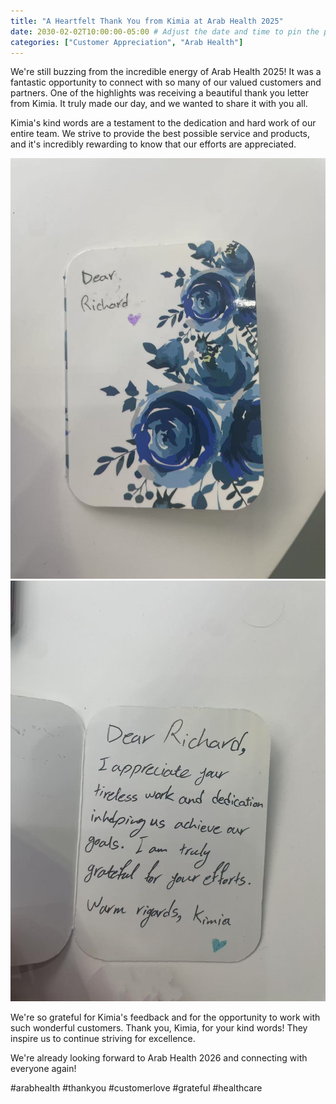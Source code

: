 ```yaml
---
title: "A Heartfelt Thank You from Kimia at Arab Health 2025"
date: 2030-02-02T10:00:00-05:00 # Adjust the date and time to pin the post on top
categories: ["Customer Appreciation", "Arab Health"]
---
```


We're still buzzing from the incredible energy of Arab Health 2025!  It was a fantastic opportunity to connect with so many of our valued customers and partners.  One of the highlights was receiving a beautiful thank you letter from Kimia.  It truly made our day, and we wanted to share it with you all.

Kimia's kind words are a testament to the dedication and hard work of our entire team.  We strive to provide the best possible service and products, and it's incredibly rewarding to know that our efforts are appreciated.

![Letter1](/images/kimias_thank_you_letter1.jpg)
![Letter2](/images/kimias_thank_you_letter2.jpg)

We're so grateful for Kimia's feedback and for the opportunity to work with such wonderful customers.  Thank you, Kimia, for your kind words!  They inspire us to continue striving for excellence.

We're already looking forward to Arab Health 2026 and connecting with everyone again!

#arabhealth #thankyou #customerlove #grateful #healthcare
